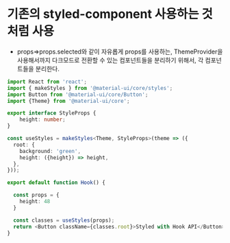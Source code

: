 # 기존의 styled-component 사용하는 것처럼 사용
* props=>props.selected와 같이 자유롭게 props를 사용하는, ThemeProvider을 사용해서까지 다크모드로 전환할 수 있는 컴포넌트들을 분리하기 위해서, 각 컴포넌트들을 분리한다.
```ts
import React from 'react';
import { makeStyles } from '@material-ui/core/styles';
import Button from '@material-ui/core/Button';
import {Theme} from '@material-ui/core';

export interface StyleProps {
    height: number;
}

const useStyles = makeStyles<Theme, StyleProps>(theme => ({
  root: {
    background: 'green',
    height: ({height}) => height,
  },
}));

export default function Hook() {

  const props = {
    height: 48
  }

  const classes = useStyles(props);
  return <Button className={classes.root}>Styled with Hook API</Button>;
}
```
